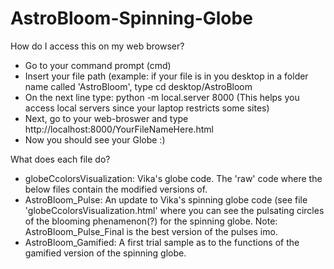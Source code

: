 # AstroBloom-Spinning-Globe

How do I access this on my web browser?
- Go to your command prompt (cmd)
- Insert your file path (example: if your file is in you desktop in a folder name called 'AstroBloom', type
  cd desktop/AstroBloom
- On the next line type: python -m local.server 8000 (This helps you access local servers since your laptop restricts some sites)
- Next, go to your web-broswer and type http://localhost:8000/YourFileNameHere.html
- Now you should see your Globe :)

What does each file do?
- globeCcolorsVisualization: Vika's globe code. The 'raw' code where the below files contain the modified versions of.
- AstroBloom_Pulse: An update to Vika's spinning globe code (see file 'globeCcolorsVisualization.html' where you can see the pulsating circles of the blooming phenamenon(?) for the spinning globe. Note: AstroBloom_Pulse_Final is the best version of the pulses imo.
- AstroBloom_Gamified: A first trial sample as to the functions of the gamified version of the spinning globe.
  
